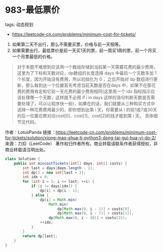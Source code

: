 # 983-最低票价

tags: 动态规划
- https://leetcode-cn.com/problems/minimum-cost-for-tickets/

1. 如果第二天不出行，那么不需要买票，价格与前一天相等。
2. 如果需要出行，最低票价是前一天买1天的票，前一周买1周的票，前一个月买一个月票最低的价格。

>对于本题不难想到应该用一个数组存储到当前某一天需要花费的最少费用，这里为了下标和天数对应，dp数组的长度选择 days 中最后一个天数多加 1 个长度，因为开始没有费用，所以初始化为 0 ，之后开始对 dp 数组进行更新，那么每到达一个位置首先考虑当前天数是否在days 中，如果不在那花费的费用肯定和它前一天花费的最少费用相同(这里用一个 idx 指标指示应该处理哪一个天数，这样就不必用 if i in days 这样的语句判断天数是否需要处理了，可以让程序快一些)，如果在的话，我们就要从三种购买方式中选择一种花费费用最少的，即你想到达第 i 天，你需要从 i 的前1或7或30天的后一位置花费对应cost[0]、cost[1]、cost[2]的钱才能到第 i 天。
具体细节见代码。

作者：LotusPanda
链接：https://leetcode-cn.com/problems/minimum-cost-for-tickets/solution/xiong-mao-shua-ti-python3-dong-tai-gui-hua-yi-do-2/
来源：力扣（LeetCode）
著作权归作者所有。商业转载请联系作者获得授权，非商业转载请注明出处。

```java
class Solution {
    public int mincostTickets(int[] days, int[] costs) {
        int last = days[days.length - 1];
        int dp[] = new int[last + 1];
        int idx = 0;
        for (int i = 1; i <= last; ++i) {
            if (i != days[idx]) {
                dp[i] = dp[i - 1];
            } else {
                dp[i] = Math.min(
                    Math.min(
                        dp[Math.max(0, i - 1)] + costs[0],
                        dp[Math.max(0, i - 7)] + costs[1]),
                    dp[Math.max(0, i - 30)] + costs[2]);
                ++idx;
            }
        }
        return dp[last];
    }
}
```